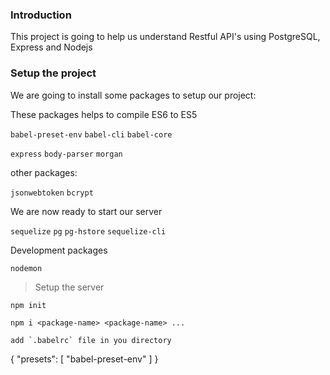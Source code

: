 ### Introduction

This project is going to help us understand Restful API's using PostgreSQL, Express and Nodejs

### Setup the project

We are going to install some packages to setup our project:

These packages helps to compile ES6 to ES5

`babel-preset-env`
`babel-cli`
`babel-core`


`express`
`body-parser`
`morgan`

other packages:

`jsonwebtoken`
`bcrypt`

We are now ready to start our server

`sequelize`
`pg`
`pg-hstore`
`sequelize-cli`

Development packages

`nodemon`

> Setup the server

```
npm init

npm i <package-name> <package-name> ...

add `.babelrc` file in you directory

```
{
    "presets": [
        "babel-preset-env"
    ]
}
```



